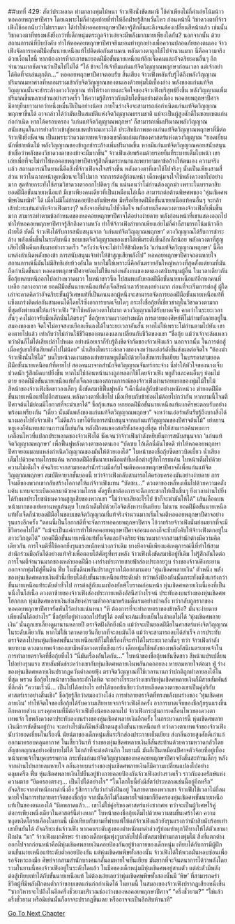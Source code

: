 ##บทที่ 429: สัตว์ประหลาด
ท่ามกลางพุ่มไม้หนา
จ้าวเฟิงนั่งขัดสมาธิ ใช้คำเพียงไม่กี่คำเอ่ยโน้มน้าวหอคอยพฤกษาปีศาจ
โดยเฉพาะไม่กี่คำสุดท้ายที่ทำให้อีกฝ่ายรู้สึกหวั่นไหว
ก่อนหน้านี้ วิชาดวงตาที่จ้าวเฟิงใช้ออกนับว่าไม่ธรรมดา ได้ทำให้หอคอยพฤกษาปีศาจรู้สึกตื่นตะลึงจนต้องเปลี่ยนสีหน้าแล้ว
เช่นนั้น วิชาดวงตาที่ทรงพลังยิ่งกว่าที่เด็กหนุ่มตระกูลจ้าวเอ่ยจะมีพลังมากมายเพียงใดกัน?
นอกจากนั้น ด้วยสถานการณ์ที่บีบบังคับ ทำให้หอคอยพฤกษาปีศาจยินยอมทำทุกอย่างเพื่อความปลอดภัยของตนเอง
จ้าวเฟิงจัดการยอดฝีมือขั้นนายเหนือแท้ไปติดต่อกันสามคน พลังดวงตาถูกใช้ไปจำนวนมาก นี่คือความจริง ด้วยเงื่อนไขนี้ หากต้องการที่จะเอาชนะยอดฝีมือขั้นนายเหนือแท้อีกเจ็ดคนและอัจฉริยะคนอื่นๆ อีกจำนวนมากชัดเจนว่าเป็นไปไม่ได้
“ได้ ข้าจะให้เจ้ายืมแก่นแท้จิตวิญญาณพฤกษาก่อนเวลา แต่เจ้าอย่าได้คิดที่จะเล่นตุกติก...”
หอคอยพฤกษาปีศาจตอบรับ
สิ้นเสียง
จ้าวเฟิงพลันรับรู้ได้ถึงพลังวิญญาณปริมาณมหาศาลที่หลอมรวมเข้ากับจิตวิญญาณของตนเองด้วยพุ่มไม้เบื้องล่าง
พลังของแก่นแท้จิตวิญญาณนั้นจะชำระล้างดวงวิญญาณ ทำให้ร่างกายและจิตใจของจ้าวเฟิงบริสุทธ์ยิ่งขึ้น พลังวิญญาณเพิ่มปริมาณขึ้นหลายส่วนอย่างรวดเร็ว ให้ความรู้สึกราวกับเติบโตขึ้นอย่างต่อเนื่อง
หอคอยพฤกษาปีศาจมีอายุยืนยาวมากว่าหนึ่งหมื่นปีเป็นอย่างน้อย ภายในร่างจึงจะสามารถก่อกำเนิดแก่นแท้จิตวิญญาณพฤกษาขึ้นได้ อาจกล่าวได้ว่ามันเป็นสมบัติแห่งจิตวิญญาณธรรมชาติ
แม้จะเป็นผู้สูงศักดิ์ในขอบเขตแก่นก่อกำเนิด หากได้ครอบครอง ‘แก่นแท้จิตวิญญาณพฤกษา’ ก็สามารถเพิ่มปริมาณพลังวิญญาณ สนับสนุนในการย่างก้าวเข้าสู่ขอบเขตปราณเทวะได้
ประสิทธิภาพของแก่นแท้จิตวิญญาณพฤกษาที่มีต่อจ้าวเฟิงยิ่งชัดเจน
เป็นเพราะว่าดวงตาเทพเจ้าของเขาคือแก่นแท้ของศาสตร์แห่งดวงวิญญาณ
“ยอดเยี่ยมนักพี่ชายต้นไม้ พลังวิญญาณของข้าถูกชำระล้างเพิ่มปริมาณขึ้น หากมีแก่นแท้จิตวิญญาณคอยสนับสนุน ข้าเชื่อว่าพลังของวิชาดวงตาของข้าจะมีมากขึ้น”
จ้าวเฟิงเอ่ยพร้อมด้วยรอยยิ้มที่ระบายเต็มใบหน้า
เขาเอ่ยเพื่อที่จะไม่ทำให้หอคอยพฤกษาปีศาจรู้สึกตื่นตระหนกและพยายามหาข้ออ้างให้ตนเอง
ความจริงแล้ว
สถานการณ์ในยามนี้คือสิ่งที่จ้าวเฟิงจงใจสร้างขึ้น
พลังดวงตาที่เขาใช้ไปจริงๆ นั้นเป็นเพียงสามสี่ส่วน ทว่าในฉากหน้าดูเหมือนจะใช้ไปมาก
จากการต่อสู้ก่อนหน้า เด็กหนุ่มจงใจใช้พลังดวงตาไปอย่างมาก สุดท้ายกระทั่งใช้สามวิชาดวงตาออกไปติดๆ กัน
แน่นอนว่าโม่ก่านต้องถูกฆ่า เพราะในบรรดาสิบยอดฝีมือขั้นนายเหนือแท้ มีเขาเพียงคนเดียวที่เป็นเหมือนโล่เนื้อ สามารถต่อต้านพิษศพของ ‘หุ่นเชิดศพพิษเงินทมิฬ’ ได้
เมื่อไม่มีโม่ก่านคอยป้องกันพิษศพ มีหรือที่ยอดฝีมือขั้นนายเหนือแท้คนอื่นๆ จะกล้าเข้าปะทะเข่นฆ่ากับจ้าวเฟิงตรงๆ?
หลังจากที่ผ่านไปชั่วอึดใจ
พลังสายเลือดดวงตาของจ้าวเฟิงก็เพิ่มขึ้นมาก สามารถทำตามข้อกำหนดของหอคอยพฤกษาปีศาจได้อย่างง่ายดาย
พลังก่อนหน้าที่เขาแสดงออกไปทำให้หอคอยพฤกษาปีศาจรู้สึกถึงความหวัง ทำให้จ้าวเฟิงลำบากเพียงเอ่ยไม่กี่คำก็สามารถโน้มน้าวอีกฝ่ายได้
บัดนี้
จ้าวเฟิงได้รับการสนับสนุนจาก ‘แก่นแท้จิตวิญญาณพฤกษา’ ดวงวิญญาณได้รับการชำระล้าง พลังเพิ่มขึ้นในระดับหนึ่ง
ขอบเขตจิตวิญญาณของเขาได้เพิ่มระดับขึ้นอีกเล็กน้อย พลังดวงตาที่สูญเสียไปฟื้นคืนกลับมาอย่างรวดเร็ว
“หวังว่าเจ้าจะไม่ทำให้ข้าผิดหวัง ‘แก่นแท้จิตวิญญาณพฤกษา’ นี้คือแหล่งกำเนิดพลังของข้า การสนับสนุนเจ้าทำให้ข้าสูญเสียพลังไป”
หอคอยพฤกษาปีศาจถอนหายใจ
สถานการณ์นี้มันไม่มีสิทธิเอ่ยท้วงอันใด
หากไม่ใช่เพราะนี่คืออันตรายอันใหญ่หลวงที่สุดตั้งแต่ยามที่มันถือกำเนิดขึ้นมา หอคอยพฤกษาปีศาจย่อมไม่ใช้แหล่งพลังงานของตนเองสนับสนุนผู้อื่น
ในเวลาเดียวกัน
ชื่อกุ้ยหลบหนีออกไปอย่างหวาดผวา ใบหน้าขาวซีด ไปสมทบกับยอดฝีมือขั้นนายเหนือแท้อีกหกคนที่เหลือ
กลางอากาศ
ยอดฝีมือขั้นนายเหนือแท้ทั้งเจ็ดสีหน้าเลวร้ายลงอย่างมาก
ก่อนที่จะเริ่มการต่อสู้ ผู้ใดเล่าจะคาดคิดว่าอัจฉริยะขั้นผู้วิเศษแท้ที่เป็นคนนอกผู้หนึ่งจะสามารถจัดการยอดฝีมือขั้นนายเหนือแท้ที่แข็งแกร่งติดต่อกันสามคนได้โดยไร้ซึ่งอาการบาดเจ็บใดๆ
กระทั่งชื่อกุ้ยที่เชี่ยวชาญในวิชาดวงตามากที่สุดยังพ่ายแพ้ให้แก่จ้าวเฟิง
“ข้าใช้พลังดวงตาไปมาก ดวงวิญญาณได้รับบาดเจ็บ คาดว่าในระยะเวลาสั้นๆ คงไม่อาจรับมือเด็กนั่นได้ตรงๆ”
ชื่อกุ้ยหวาดผวาอย่างหนัก
การตายของศิษย์พี่โม่ก่านยังลอยอยู่ในสมองของเขา จิตใจไม่อาจสงบเยือกเย็นลงได้ในระยะเวลาอันสั้น
หากไม่ใช่เพราะโม่ก่านตามไปทัน เขาคงตายไปแล้ว
เท่ากับว่าโม่ก่านใช้ชีวิตของตนเองแลกเปลี่ยนกับชีวิตของเขา
“ชื่อกุ้ย แม้ว่าเจ้าจะล้มเหลว ทว่ามันก็ไม่ได้เสียเปล่าไปหมด อย่างน้อยเราก็รับรู้ถึงขีดจำกัดของจ้าวเฟิงแล้ว นอกจากนั้น ในการต่อสู้เมื่อครู่เขาก็ยังเสียพลังไปไม่น้อย”
น้ำเสียงไพเราะล่อลวงของจงหว่านเอ๋อร์ดังขึ้นส่งผลต่อจิตใจ
“ต้องฆ่าจ้าวเฟิงนั่นให้ได้”
บนใบหน้างดงามของเย่หยานหยูเต็มไปด้วยไอสังหารเย็นเยียบ
ในบรรดาสามยอดฝีมือขั้นนายเหนือแท้ที่ตายไป สองคนมาจากสำนักจิตวิญญาณจันทร์กระจ่าง
นี่ทำให้หัวใจของนางเจ็บปวดนัก รู้สึกผิดบาปยิ่งขึ้น
หากไม่ใช่ก่อนหน้านางถูกหลอกใช้โดยจ้าวเฟิง หยูลั่วและคนอื่นๆ ย่อมไม่ตาย
ยอดฝีมือขั้นนายเหนือแท้ทั้งเจ็ดลอบมองสถานการณ์ของจ้าวเฟิงผ่านรอยแยกของพุ่มไม้ใบไม้
สีหน้าของจ้าวเฟิงซีดขาวลงเล็กๆ นั่งขัดสมาธิฟื้นฟูพลัง
“เด็กนี่ต่อสู้กับข้าอย่างหนักหน่วง ฆ่ายอดฝีมือขั้นนายเหนือแท้ไปอีกสามคน พลังดวงตาที่เสียไป เมื่อเทียบกับข้าย่อมไม่ด้อยไปกว่ากัน หากยามนี้โจมตีปีศาจต้นไม้ย่อมมีโอกาสที่จะฆ่าเขาได้”
ชื่อกุ้ยเสนอ
หกยอดฝีมือขั้นนายเหนือแท้ผงกศีรษะตอบรับอย่างพร้อมเพรียงกัน
“เดี๋ยว นั่นมันพลังของแก่นแท้จิตวิญญาณพฤกษา”
จงหว่านเอ๋อร์พลันรับรู้ถึงบางสิ่งได้ นางมองไปยังจ้าวเฟิง
“ไม่ดีแล้ว เขาได้รับการสนับสนุนจากแก่นแท้วิญญาณของปีศาจต้นไม้”
เย่หยานหยูเองก็ค้นพบสถานการณ์นี้เช่นกัน
พลังฝึกตนของสตรีทั้งสองสูงที่สุด ทำให้สามารถค้นพบการเคลื่อนไหวที่แปลกประหลาดของจ้าวเฟิงได้
ชัดเจนว่าจ้าวเฟิงกำลังหยิบยืมการสนับสนุนจาก ‘แก่นแท้จิตวิญญาณพฤกษา’ เพื่อฟื้นฟูพลังดวงตาของตนเอง
“บัดซบ ไอ้เด็กนี่ดันโชคดี ทำให้หอคอยพฤกษาปีศาจยอมมอบแหล่งกำเนิดวิญญาณของมันให้ด้วยเองได้”
ใบหน้าของชื่อกุ้ยซีดขาวบิดเบี้ยว น้ำเสียงเต็มไปด้วยความโกรธแค้น
หกยอดฝีมือขั้นนายเหนือแท้ที่เหลือต่างรู้สึกโกรธแค้น ใบหน้าเต็มไปด้วยความไม่เต็มใจ
อัจฉริยะจากสามยอดสำนักร่วมมือกับโจมตีหอคอยพฤกษาปีศาจก็เพื่อแก่นแท้จิตวิญญาณพฤกษา สมบัติหายากชั้นยอดนี้
ทว่าจ้าวเฟิงกลับสามารถได้ครอบครองมันอย่างง่ายดาย
การโจมตีของพวกเขากลับสร้างโอกาสให้แก่จ้าวเฟิงแทน
“บัดซบ...”
ดวงตาของหลี่หงเต็มไปด้วยความคลั่งแค้น แทบจะระเบิดออกมาด้วยความโกรธ
ศัตรูที่เขาต้องการจะฉีกกระชากให้เป็นชิ้นๆ ยิ่งเวลาผ่านไปยิ่งได้รับผลประโยชน์บนความสูญเสียของพวกเขา
“ไม่ว่าจะเสียอะไรไป ข้าก็จะฆ่ามันให้ได้”
เส้นเลือดบนหน้าผากของเย่หยานหยูเต้นตุบ ใบหน้าเต็มไปด้วยไอจิตสังหารเย็นเยียบ
ไม่นาน
ยอดฝีมือขั้นนายเหนือแท้ทั้งเจ็ดก็นำยอดฝีมือในขอบเขตจิตวิญญาณที่แท้จริงจำนวนมากเริ่มโจมตีหอคอยพฤกษาปีศาจอย่างรุนแรงอีกครั้ง
“ตอนนี้เป็นโอกาสดีที่จะจัดการหอคอยพฤกษาปีศาจ ไอ้วายร้ายจ้าวเฟิงนั่นย่อมยากที่จะมีชีวิตรอดไปได้”
“แม้จะเป็นแค่การทำให้หอคอยพฤกษาปีศาจอ่อนแอลงก็จะบีบบังคับให้จ้าวเฟิงตกอยู่ในภาวะวิกฤตได้”
ยอดฝีมือขั้นนายเหนือแท้ทั้งเจ็ดและอัจฉริยะจำนวนมากจากสามสำนักต่างมีความคิดเดียวกัน การโจมตีที่ใช้ออกยิ่งรุนแรงหนักหน่วงกว่าเดิม
บางทีอาจมีเพียงแค่เหตุการณ์นี้ที่ทำให้สามสำนักร่วมมือกันได้อย่างแท้จริงเพื่อตอบโต้ศัตรูที่ทรงพลัง
จ้าวเฟิงนั่งขัดสมาธิอยู่ที่เดิม ไม่รู้สึกอันใดต่อการโจมตีจำนวนมากของเหล่ายอดฝีมือ
เงาร่างประกายสายฟ้าส่องประกายวูบ ร่างของจ้าวเฟิงทะยานออกจากพุ่มไม้สู่พื้นดิน
ฟึ่บ
ในชั้นดินพลันปรากฏรากไม้ออกมามอบ ‘หุ่นเชิดศพลายเงิน’ ตัวหนึ่ง
พลังของหุ่นเชิดศพลายเงินตัวนี้เทียบได้กับขั้นนายเหนือแท้ระดับต่ำ ทว่าพลังป้องกันนั้นกระทั่งแข็งแกร่งกว่าขั้นนายเหนือแท้ระดับต่ำทั่วไป
การต่อสู้กับแมงป่องยักษ์โบราณก่อนหน้า หุ่นเชิดศพลายเงินนี้เองที่เป็นหนึ่งในโล่เนื้อ
ดวงตาซ้ายของจ้าวเฟิงส่องประกายเพลิงอัสนีสว่างโรจน์ ประทับลงบนร่างของหุ่นเชิดศพ
โฮกกกก
หุ่นเชิดศพลายเงินส่งเสียงคำรามต่ำออกมาพร้อมดิ้นรนอย่างบ้าคลั่ง ทว่ากลับถูกรากของหอคอยพฤกษาปีศาจรัดพันไว้อย่างแน่นหนา
“หึ ต้องการที่จะทำลายตราของข้าหรือ? มันจะง่ายดายเพียงนั้นได้อย่างไร”
ชื่อกุ้ยที่อยู่ห่างออกไปรับรู้ได้ อดที่จะเค้นเสียงเย็นในลำคอไม่ได้
‘หุ่นเชิดศพลายเงิน’ นั่นถูกเขาเลี้ยงดูมานานหลายปี ตราจิตฝังลึกยิ่งนัก แม้ว่าจะเป็นยอดฝีมือในศาสตร์แห่งจิตวิญญาณในระดับเดียวกัน หากไม่ใช้เวลาหลายวันก็ยากที่จะลบมันได้
แม้ว่าจะสามารถลบได้สำเร็จ การประทับตราจิตลงไปบนหุ่นเชิดศพขั้นนายเหนือแท้ก็ไม่ใช่เรื่องที่จะทำได้ในระยะเวลาสั้นๆ
ทว่า
จ้าวเฟิงกำลังพยายาม
ดวงตาเทพเจ้าของเขามีพลังดวงตาที่แข็งแกร่ง เด็กหนุ่มใช้พลังของเพลิงอัสนีเนตรเทพเจ้าในการทำลายตราจิตที่ชื่อกุ้ยทิ้งไว้
“นี่มันเรื่องอันใดกัน...”
ใบหน้าของชื่อกุ้ยพลันซีดขาว สีหน้าแปรเปลี่ยนไปอย่างรุนแรง
สายสัมพันธ์ระหว่างเขากับหุ่นเชิดศพลายเงินพลันถดถอยลง
หายลมหายใจต่อมา
ฟู่
ร่างของหุ่นเชิดศพลายเงินปรากฏควันดำลอยฟุ้ง ตราจิตวิญญาณที่ใช้เวลานานกว่าปกติถูกทำลายลงได้ในที่สุด
พรวด
ชื่อกุ้ยใบหน้าขาวซีดกระอักโลหิต จะอย่างไรระหว่างเขากับหุ่นเชิดศพลายเงินก็มีสายสัมพันธ์ที่ลึกล้ำ
“ความเร็วนี่... เป็นไปได้อย่างไร อย่าได้บอกข้าเชียวว่าสายเลือดดวงตาของเขาเป็นคู่อริกับศาสตร์เราอย่างสิ้นเชิง”
ชื่อกุ้ยรู้สึกว่าสมองว่างโล่ง
การทำลายตราจิตที่ทรงพลังบนร่างของ ‘หุ่นเชิดศพลายเงิน’ ทำให้จิตใจของชื่อกุ้ยได้รับความเสียหายจากจ้าวเฟิงอีกครั้ง
อาการบาดเจ็บของชื่อกุ้ยรุนแรงขึ้นอีกหลายส่วน แรงคุกคามที่มีต่อจ้าวเฟิงยิ่งน้อยลงตามไป
จ้าวเฟิงกระตุ้นการเคลื่อนไหวของดวงตาเทพเจ้า ใชพลังดวงตาประทับลงบนร่างของหุ่นเชิดศพลายเงินอีกครั้ง
ในกระบวนการนี้ หุ่นเชิดศพลายเงินมีการขัดขืนอยู่บ้าง จะอย่างไรมันก็มีพลังฝึกตนสูงถึงขั้นนายเหนือแท้
ทว่าดวงตาเทพเจ้าของจ้าวเฟิงนับว่ายอดเยี่ยมในเรื่องนี้
นัยน์ตาของเด็กหนุ่มสั่นระริกส่องประกายเย็นเยียบ ส่งกลิ่นอายสูงศักดิ์เก่าแก่ออกมาครอบคลุมอากาศ
ในเสี้ยววินาที
ร่างของหุ่นเชิดศพลายเงินก็สั่นสะท้านด้วยความหวาดกลัวโดยสัญชาตญาณอย่างอธิบายไม่ได้ ไม่กล้าที่จะต่อต้านอีก
ในยามนี้ มันก็เป็นเหมือนปีศาจตัวจ้อยที่อยู่เบื้องหน้าเทพเจ้าในยุคบรรพกาล
กระทั่งแก่นแท้จิตวิญญาณของหอคอยพฤกษาปีศาจยังสั่นสะท้านเล็กๆ
หลังจากผ่านไปหลายลมหายใจ
กลิ่นอายบนร่างของหุ่นเชิดศพลายเงินก็มีความเปลี่ยนแปลงไปอย่างคลุมเครือ
ฟึ่บ
หุ่นเชิดศพลายเงินไปยืนอยู่ข้างกายคอยป้องกันจ้าวเฟิงอย่างรวดเร็ว ราวกับองครักษ์แห่งความตาย
“ยึดครองตรงๆ... เป็นไปได้อย่างไร”
“ในโลกใบนี้ยังมีสัตว์ประหลาดเช่นนี้อยู่อีกหรือ”
อัจฉริยะจากตำหนักผาดำนิ่งอึ้ง รู้สึกราวกับว่ากำลังฝันอยู่
ในสายตาของพวกเขา
จ้าวเฟิงใช้เวลาไม่กี่ลมหายใจในการทำลายตราจิตของชื่อกุ้ย จากนั้นอีกไม่กี่ลมหายใจต่อมาก็ยึดครองหุ่นเชิดศพขั้นนายเหนือแท้เป็นของตนเองได้
“ผิดพลาดแล้ว... เขาไม่ใช่คู่อริของศาสตร์แห่งซากศพ ทว่าจะเป็นผู้วิเศษไร้คู่ต่อกรเพียงหนึ่งเดียวในศาสตร์นี้ต่างหาก”
ใบหน้าของชื่อกุ้ยเต็มไปด้วยความขมขื่นเศร้าโศก
ความหงุดหงิดโกรธเคืองในยามนี้ เมื่อเทียบกับยามที่พ่ายแพ้ให้แก่จ้าวเฟิงแล้วยังรุนแรงกว่านับสิบนับร้อยเท่า
เขายืนยันได้
อัจฉริยะเช่นจ้าวเฟิง หากคนระดับสูงของตำหนักผาดำล่วงรู้ย่อมทำทุกวิถีทางให้ได้ตัวเขามาฝึกฝน
“มา”
จ้าวเฟิงผงกศีรษะ
ร่างของเด็กหนุ่มพุ่งวูบกลับไปนั่งขัดสมาธิท่ามกลางพุ่มไม้
สิ่งที่แตกต่างออกไปจากก่อนหน้าคือมีหุ่นเชิดศพลายเงินคอยป้องกันอยู่ข้างกายของเด็กหนุ่ม เทียบได้กับการมีผู้ฝึกตนขั้นนายเหนือแท้ระดับต่ำคอยป้องกัน
แต่หุ่นเชิดศพพิษทั้งสองนั้น จ้าวเฟิงได้ให้พวกมันหลบซ่อนเพื่อรอจังหวะลงมือ
ศิษย์จากสามสำนักบางคนกลั้นลมหายใจเย็นเยียบ
มันยากที่จะจินตนาการได้ว่าพลังโดยรวมในยามนี้ของจ้าวเฟิงอยู่ในระดับใดแล้ว
ในมือของเด็กหนุ่มมีหุ่นเชิดศพอยู่สามตัว แต่ล่ะตัวมีพลังต่อสู้เทียบเท่าได้กับขั้นนายเหนือแท้
ไม่ต้องเอ่ยเลยว่าหุ่นเชิดศพพิษทั้งสองนั้นมี ‘พิษ’ ที่สามารถคร่าชีวิตผู้ที่มีพลังฝึกตนต่ำกว่าขอบเขตแก่นก่อกำเนิดได้
ในยามนี้
ในสมองของจ้าวเฟิงปรากฏเสียงหนึ่งขึ้น “ซากวิหารจะไปถึงในอีกครึ่งชั่วยามบริเวณช่องว่างของหอคอยพฤกษาปีศาจ”
“ครึ่งชั่วยาม?”
“ใช่แล้ว ครึ่งชั่วยาม หรือมิเช่นนั้นก็อาจจะปรากฏขึ้นเลย หรืออาจจะเป็นอีกสิบห้านาที”


[Go To Next Chapter]( ./209.md)